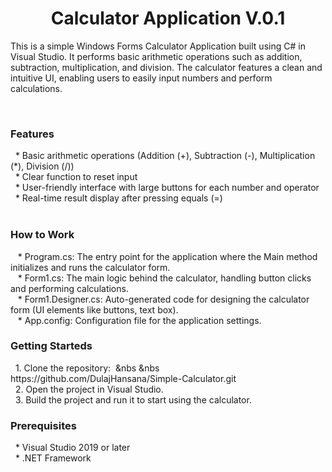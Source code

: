 <center><h1>Calculator Application V.0.1</h1></center>
<p>This is a simple Windows Forms Calculator Application built using C# in Visual Studio. It performs basic arithmetic operations such as addition, subtraction, multiplication, and division. The calculator features a clean and intuitive UI, enabling users to easily input numbers and perform calculations.</p><br>

<h3>Features</h3>
&nbsp&nbsp* Basic arithmetic operations (Addition (+), Subtraction (-), Multiplication (*), Division (/))<br>
&nbsp&nbsp* Clear function to reset input<br>
&nbsp&nbsp* User-friendly interface with large buttons for each number and operator<br>
&nbsp&nbsp* Real-time result display after pressing equals (=)<br><br>

<h3>How to Work</h3>

<P>&nbsp&nbsp * Program.cs: The entry point for the application where the Main method initializes and runs the calculator form.<br>
&nbsp&nbsp * Form1.cs: The main logic behind the calculator, handling button clicks and performing calculations.<br>
&nbsp&nbsp * Form1.Designer.cs: Auto-generated code for designing the calculator form (UI elements like buttons, text box).<br>
&nbsp&nbsp * App.config: Configuration file for the application settings.</P>

<h3>Getting Starteds</h3>
<p>&nbsp&nbsp1. Clone the repository:
&nbsp&nbs&nbsp&nbs https://github.com/DulajHansana/Simple-Calculator.git<br>
&nbsp&nbsp2. Open the project in Visual Studio.<br>
&nbsp&nbsp3. Build the project and run it to start using the calculator.
</p>

<h3>Prerequisites</h3>
<p>&nbsp&nbsp* Visual Studio 2019 or later<br>
&nbsp&nbsp* .NET Framework</p>




 
